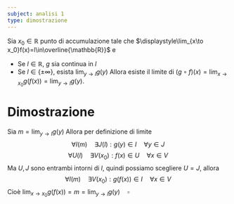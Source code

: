 ```yaml
---
subject: analisi 1
type: dimostrazione
---
```

Sia $x_0\in\mathbb{R}$ punto di accumulazione tale che $\displaystyle\lim_{x\to x_0}f(x)=l\in\overline{\mathbb{R}}$ e
* Se $l\in\mathbb{R}$, $g$ sia continua in $l$
* Se $l\in\{\pm\infty\}$, esista $\displaystyle\lim_{y\to l}g(y)$
Allora esiste il limite di $\displaystyle(g\circ f)(x)=\lim_{x\to x_0}g(f(x))=\lim_{y\to l}g(y)$.
# Dimostrazione
Sia $\displaystyle m=\lim_{y\to l}g(y)$
Allora per definizione di limite
$$
\forall I(m)\quad\exists J(l):g(y)\in I\quad\forall y\in J
$$
$$
\forall U(l)\quad\exists V(x_0):f(x)\in U\quad\forall x\in V
$$
Ma $U,J$ sono entrambi intorni di $l$, quindi possiamo scegliere $U=J$, allora
$$
\forall I(m)\quad\exists V(x_0):g(f(x))\in I\quad\forall x\in V
$$
Cioè $\displaystyle\lim_{x\to x_0}g(f(x))=m=\lim_{y\to l}g(y)\quad\square$